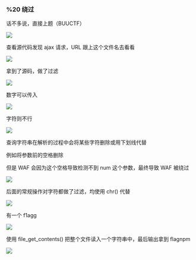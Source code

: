 ### %20 绕过

话不多说，直接上题（BUUCTF）

![](https://pic1.imgdb.cn/item/67b0a3cfd0e0a243d4ffb064.jpg)

查看源代码发现 ajax 请求，URL 跟上这个文件名去看看

![](https://pic1.imgdb.cn/item/67b0a3e6d0e0a243d4ffb06c.jpg)

拿到了源码，做了过滤

![](https://pic1.imgdb.cn/item/67b0a3f8d0e0a243d4ffb070.jpg)

数字可以传入

![](https://pic1.imgdb.cn/item/67b0a40ad0e0a243d4ffb071.jpg)

字符则不行

![](https://pic1.imgdb.cn/item/67b0a41ad0e0a243d4ffb072.jpg)

查询字符串在解析的过程中会将某些字符删除或用下划线代替

例如将参数前的空格删除

但是 WAF 会因为这个空格导致检测不到 num 这个参数，最终导致 WAF 被绕过

![](https://pic1.imgdb.cn/item/67b0a463d0e0a243d4ffb084.jpg)

后面的常规操作对字符都做了过滤，均使用 chr() 代替

![](https://pic1.imgdb.cn/item/67b0a470d0e0a243d4ffb085.jpg)

有一个 f1agg

![](https://pic1.imgdb.cn/item/67b0a481d0e0a243d4ffb086.jpg)

使用 file_get_contents() 把整个文件读入一个字符串中，最后输出拿到 flagnpm

![](https://pic1.imgdb.cn/item/67b0a4b5d0e0a243d4ffb092.jpg)